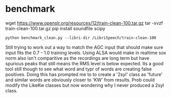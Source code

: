 # benchmark

wget https://www.openslr.org/resources/12/train-clean-100.tar.gz
tar -xvzf train-clean-100.tar.gz
pip install soundfile scipy

`python benchmark_clean.py --libri-dir /LibriSpeech/train-clean-100`

Still trying to work out a way to match the AGC input that should make sure input fits the 0.7 - 1.0 training levels.
Using ALSA would make in realtime sox norm also isn't comparitive as the recordings are long term but have spurious peaks that still means the RMS level is below expected.
Its a good tool still though to see what word and typr of words are creating false positives.
Doing this has prompted me to to create a '2syl' class as 'future' and similar words are obviously closer to 'KW' from results.
Prob could modify the LikeKw classes but now wondering why I never produced a 2syl class.
